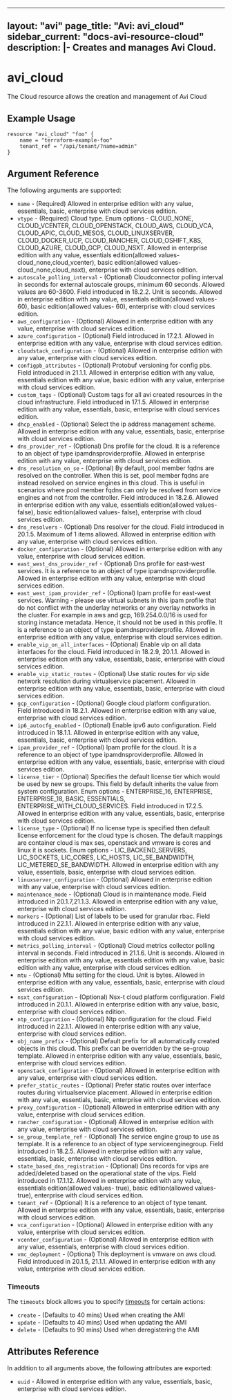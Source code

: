 <!--
    Copyright 2021 VMware, Inc.
    SPDX-License-Identifier: Mozilla Public License 2.0
-->
---
layout: "avi"
page_title: "Avi: avi_cloud"
sidebar_current: "docs-avi-resource-cloud"
description: |-
  Creates and manages Avi Cloud.
---

# avi_cloud

The Cloud resource allows the creation and management of Avi Cloud

## Example Usage

```hcl
resource "avi_cloud" "foo" {
    name = "terraform-example-foo"
    tenant_ref = "/api/tenant/?name=admin"
}
```

## Argument Reference

The following arguments are supported:

* `name` - (Required) Allowed in enterprise edition with any value, essentials, basic, enterprise with cloud services edition.
* `vtype` - (Required) Cloud type. Enum options - CLOUD_NONE, CLOUD_VCENTER, CLOUD_OPENSTACK, CLOUD_AWS, CLOUD_VCA, CLOUD_APIC, CLOUD_MESOS, CLOUD_LINUXSERVER, CLOUD_DOCKER_UCP, CLOUD_RANCHER, CLOUD_OSHIFT_K8S, CLOUD_AZURE, CLOUD_GCP, CLOUD_NSXT. Allowed in enterprise edition with any value, essentials edition(allowed values- cloud_none,cloud_vcenter), basic edition(allowed values- cloud_none,cloud_nsxt), enterprise with cloud services edition.
* `autoscale_polling_interval` - (Optional) Cloudconnector polling interval in seconds for external autoscale groups, minimum 60 seconds. Allowed values are 60-3600. Field introduced in 18.2.2. Unit is seconds. Allowed in enterprise edition with any value, essentials edition(allowed values- 60), basic edition(allowed values- 60), enterprise with cloud services edition.
* `aws_configuration` - (Optional) Allowed in enterprise edition with any value, enterprise with cloud services edition.
* `azure_configuration` - (Optional) Field introduced in 17.2.1. Allowed in enterprise edition with any value, enterprise with cloud services edition.
* `cloudstack_configuration` - (Optional) Allowed in enterprise edition with any value, enterprise with cloud services edition.
* `configpb_attributes` - (Optional) Protobuf versioning for config pbs. Field introduced in 21.1.1. Allowed in enterprise edition with any value, essentials edition with any value, basic edition with any value, enterprise with cloud services edition.
* `custom_tags` - (Optional) Custom tags for all avi created resources in the cloud infrastructure. Field introduced in 17.1.5. Allowed in enterprise edition with any value, essentials, basic, enterprise with cloud services edition.
* `dhcp_enabled` - (Optional) Select the ip address management scheme. Allowed in enterprise edition with any value, essentials, basic, enterprise with cloud services edition.
* `dns_provider_ref` - (Optional) Dns profile for the cloud. It is a reference to an object of type ipamdnsproviderprofile. Allowed in enterprise edition with any value, enterprise with cloud services edition.
* `dns_resolution_on_se` - (Optional) By default, pool member fqdns are resolved on the controller. When this is set, pool member fqdns are instead resolved on service engines in this cloud. This is useful in scenarios where pool member fqdns can only be resolved from service engines and not from the controller. Field introduced in 18.2.6. Allowed in enterprise edition with any value, essentials edition(allowed values- false), basic edition(allowed values- false), enterprise with cloud services edition.
* `dns_resolvers` - (Optional) Dns resolver for the cloud. Field introduced in 20.1.5. Maximum of 1 items allowed. Allowed in enterprise edition with any value, enterprise with cloud services edition.
* `docker_configuration` - (Optional) Allowed in enterprise edition with any value, enterprise with cloud services edition.
* `east_west_dns_provider_ref` - (Optional) Dns profile for east-west services. It is a reference to an object of type ipamdnsproviderprofile. Allowed in enterprise edition with any value, enterprise with cloud services edition.
* `east_west_ipam_provider_ref` - (Optional) Ipam profile for east-west services. Warning - please use virtual subnets in this ipam profile that do not conflict with the underlay networks or any overlay networks in the cluster. For example in aws and gcp, 169.254.0.0/16 is used for storing instance metadata. Hence, it should not be used in this profile. It is a reference to an object of type ipamdnsproviderprofile. Allowed in enterprise edition with any value, enterprise with cloud services edition.
* `enable_vip_on_all_interfaces` - (Optional) Enable vip on all data interfaces for the cloud. Field introduced in 18.2.9, 20.1.1. Allowed in enterprise edition with any value, essentials, basic, enterprise with cloud services edition.
* `enable_vip_static_routes` - (Optional) Use static routes for vip side network resolution during virtualservice placement. Allowed in enterprise edition with any value, essentials, basic, enterprise with cloud services edition.
* `gcp_configuration` - (Optional) Google cloud platform configuration. Field introduced in 18.2.1. Allowed in enterprise edition with any value, enterprise with cloud services edition.
* `ip6_autocfg_enabled` - (Optional) Enable ipv6 auto configuration. Field introduced in 18.1.1. Allowed in enterprise edition with any value, essentials, basic, enterprise with cloud services edition.
* `ipam_provider_ref` - (Optional) Ipam profile for the cloud. It is a reference to an object of type ipamdnsproviderprofile. Allowed in enterprise edition with any value, essentials, basic, enterprise with cloud services edition.
* `license_tier` - (Optional) Specifies the default license tier which would be used by new se groups. This field by default inherits the value from system configuration. Enum options - ENTERPRISE_16, ENTERPRISE, ENTERPRISE_18, BASIC, ESSENTIALS, ENTERPRISE_WITH_CLOUD_SERVICES. Field introduced in 17.2.5. Allowed in enterprise edition with any value, essentials, basic, enterprise with cloud services edition.
* `license_type` - (Optional) If no license type is specified then default license enforcement for the cloud type is chosen. The default mappings are container cloud is max ses, openstack and vmware is cores and linux it is sockets. Enum options - LIC_BACKEND_SERVERS, LIC_SOCKETS, LIC_CORES, LIC_HOSTS, LIC_SE_BANDWIDTH, LIC_METERED_SE_BANDWIDTH. Allowed in enterprise edition with any value, essentials, basic, enterprise with cloud services edition.
* `linuxserver_configuration` - (Optional) Allowed in enterprise edition with any value, enterprise with cloud services edition.
* `maintenance_mode` - (Optional) Cloud is in maintenance mode. Field introduced in 20.1.7,21.1.3. Allowed in enterprise edition with any value, enterprise with cloud services edition.
* `markers` - (Optional) List of labels to be used for granular rbac. Field introduced in 22.1.1. Allowed in enterprise edition with any value, essentials edition with any value, basic edition with any value, enterprise with cloud services edition.
* `metrics_polling_interval` - (Optional) Cloud metrics collector polling interval in seconds. Field introduced in 21.1.6. Unit is seconds. Allowed in enterprise edition with any value, essentials edition with any value, basic edition with any value, enterprise with cloud services edition.
* `mtu` - (Optional) Mtu setting for the cloud. Unit is bytes. Allowed in enterprise edition with any value, essentials, basic, enterprise with cloud services edition.
* `nsxt_configuration` - (Optional) Nsx-t cloud platform configuration. Field introduced in 20.1.1. Allowed in enterprise edition with any value, basic, enterprise with cloud services edition.
* `ntp_configuration` - (Optional) Ntp configuration for the cloud. Field introduced in 22.1.1. Allowed in enterprise edition with any value, enterprise with cloud services edition.
* `obj_name_prefix` - (Optional) Default prefix for all automatically created objects in this cloud. This prefix can be overridden by the se-group template. Allowed in enterprise edition with any value, essentials, basic, enterprise with cloud services edition.
* `openstack_configuration` - (Optional) Allowed in enterprise edition with any value, enterprise with cloud services edition.
* `prefer_static_routes` - (Optional) Prefer static routes over interface routes during virtualservice placement. Allowed in enterprise edition with any value, essentials, basic, enterprise with cloud services edition.
* `proxy_configuration` - (Optional) Allowed in enterprise edition with any value, enterprise with cloud services edition.
* `rancher_configuration` - (Optional) Allowed in enterprise edition with any value, enterprise with cloud services edition.
* `se_group_template_ref` - (Optional) The service engine group to use as template. It is a reference to an object of type serviceenginegroup. Field introduced in 18.2.5. Allowed in enterprise edition with any value, essentials, basic, enterprise with cloud services edition.
* `state_based_dns_registration` - (Optional) Dns records for vips are added/deleted based on the operational state of the vips. Field introduced in 17.1.12. Allowed in enterprise edition with any value, essentials edition(allowed values- true), basic edition(allowed values- true), enterprise with cloud services edition.
* `tenant_ref` - (Optional) It is a reference to an object of type tenant. Allowed in enterprise edition with any value, essentials, basic, enterprise with cloud services edition.
* `vca_configuration` - (Optional) Allowed in enterprise edition with any value, enterprise with cloud services edition.
* `vcenter_configuration` - (Optional) Allowed in enterprise edition with any value, essentials, enterprise with cloud services edition.
* `vmc_deployment` - (Optional) This deployment is vmware on aws cloud. Field introduced in 20.1.5, 21.1.1. Allowed in enterprise edition with any value, enterprise with cloud services edition.


### Timeouts

The `timeouts` block allows you to specify [timeouts](https://www.terraform.io/docs/configuration/resources.html#timeouts) for certain actions:

* `create` - (Defaults to 40 mins) Used when creating the AMI
* `update` - (Defaults to 40 mins) Used when updating the AMI
* `delete` - (Defaults to 90 mins) Used when deregistering the AMI

## Attributes Reference

In addition to all arguments above, the following attributes are exported:

* `uuid` -  Allowed in enterprise edition with any value, essentials, basic, enterprise with cloud services edition.

